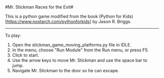 #Mr. Stickman Races for the Exit#

This is a python game modified from the book
(Python for Kids)[https://www.nostarch.com/pythonforkids]
by Jason R. Briggs.

--------------
To play:

1. Open the stickman_game_moving_platforms.py file in IDLE.
2. In the menu, choose "Run Module" from the Run menu, or press F5.
3. Click to start.
4. Use the arrow keys to move Mr. Stickman and use the space bar to jump.
5. Navigate Mr. Stickman to the door so he can escape.
